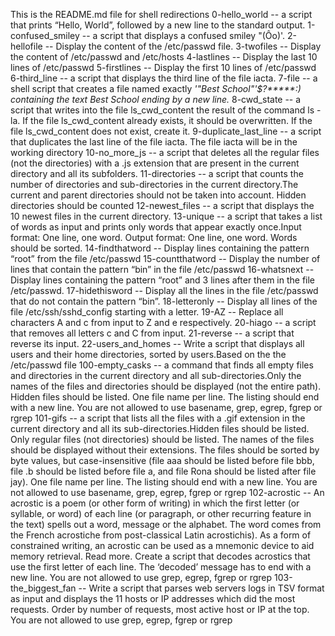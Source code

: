 This is the README.md file for shell redirections
0-hello_world -- a script that prints “Hello, World”, followed by a new line to the standard output.
1-confused_smiley -- a script that displays a confused smiley "(Ôo)'.
2-hellofile -- Display the content of the /etc/passwd file.
3-twofiles -- Display the content of /etc/passwd and /etc/hosts
4-lastlines -- Display the last 10 lines of /etc/passwd
5-firstlines -- Display the first 10 lines of /etc/passwd
6-third_line -- a script that displays the third line of the file iacta.
7-file -- a shell script that creates a file named exactly *\'"Best School"'\$?*****:) containing the text Best School ending by a new line.*
8-cwd_state -- a script that writes into the file ls_cwd_content the result of the command ls -la. If the file ls_cwd_content already exists, it should be overwritten. If the file ls_cwd_content does not exist, create it.
9-duplicate_last_line -- a script that duplicates the last line of the file iacta. The file iacta will be in the working directory
10-no_more_js -- a script that deletes all the regular files (not the directories) with a .js extension that are present in the current directory and all its subfolders.
11-directories -- a script that counts the number of directories and sub-directories in the current directory.The current and parent directories should not be taken into account. Hidden directories should be counted
12-newest_files -- a script that displays the 10 newest files in the current directory.
13-unique -- a script that takes a list of words as input and prints only words that appear exactly once.Input format: One line, one word. Output format: One line, one word. Words should be sorted.
14-findthatword -- Display lines containing the pattern “root” from the file /etc/passwd
15-countthatword -- Display the number of lines that contain the pattern “bin” in the file /etc/passwd
16-whatsnext -- Display lines containing the pattern “root” and 3 lines after them in the file /etc/passwd.
17-hidethisword -- Display all the lines in the file /etc/passwd that do not contain the pattern “bin”.
18-letteronly -- Display all lines of the file /etc/ssh/sshd_config starting with a letter.
19-AZ -- Replace all characters A and c from input to Z and e respectively.
20-hiago -- a script that removes all letters c and C from input.
21-reverse -- a script that reverse its input.
22-users_and_homes -- Write a script that displays all users and their home directories, sorted by users.Based on the the /etc/passwd file
100-empty_casks -- a command that finds all empty files and directories in the current directory and all sub-directories.Only the names of the files and directories should be displayed (not the entire path). Hidden files should be listed. One file name per line. The listing should end with a new line. You are not allowed to use basename, grep, egrep, fgrep or rgrep
101-gifs -- a script that lists all the files with a .gif extension in the current directory and all its sub-directories.Hidden files should be listed. Only regular files (not directories) should be listed. The names of the files should be displayed without their extensions. The files should be sorted by byte values, but case-insensitive (file aaa should be listed before file bbb, file .b should be listed before file a, and file Rona should be listed after file jay). One file name per line. The listing should end with a new line. You are not allowed to use basename, grep, egrep, fgrep or rgrep
102-acrostic -- An acrostic is a poem (or other form of writing) in which the first letter (or syllable, or word) of each line (or paragraph, or other recurring feature in the text) spells out a word, message or the alphabet. The word comes from the French acrostiche from post-classical Latin acrostichis). As a form of constrained writing, an acrostic can be used as a mnemonic device to aid memory retrieval. Read more. Create a script that decodes acrostics that use the first letter of each line. The ‘decoded’ message has to end with a new line. You are not allowed to use grep, egrep, fgrep or rgrep
103-the_biggest_fan -- Write a script that parses web servers logs in TSV format as input and displays the 11 hosts or IP addresses which did the most requests. Order by number of requests, most active host or IP at the top. You are not allowed to use grep, egrep, fgrep or rgrep
